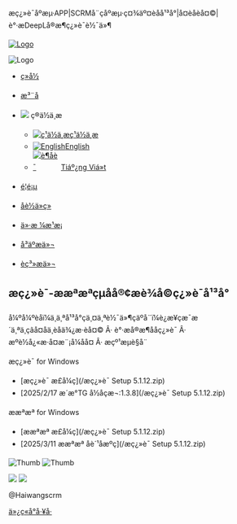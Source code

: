 æç¿»è¯åºæµ·APP|SCRMå¨çåºæµ·ç¤¾äº¤èåå¹³å°|å¤èåèå¤©|è°·æ­DeepLå®æ¶ç¿»è¯è½¯ä»¶



[![Logo](static/picture/logo.png)](index.html)

![Logo](static/picture/logo.png)




* [ç»å½](https://www.haiwang.app/)
* [æ³¨å](https://www.haiwang.app/)
* ![](static/picture/cn.png) ç®ä½ä¸­æ
  + [![ç¹ä½ä¸­æ](static/picture/cn.png)ç¹ä½ä¸­æ](/tw)
  + [![English](static/picture/en.png)English](/en)
  + [![è¶åè¯­](static/picture/va.png)Tiáº¿ng Viá»t](/vi)

* [é¦é¡µ](index.html)
* [åè½ä»ç»](services.html)
* [ä»·æ ¼æ¹æ¡](price.html)
* [å³äºæä»¬](about-us.html)
* [èç³»æä»¬](contact.html)

æç¿»è¯-ææ­ªæ­ª**çµåå®¢æè¾å©ç¿»è¯å¹³å°**
-----------------------------------------------------

å¼ºå¼ºèåï¼ä¸ä¸ªå¹³å°çä¸¤ä¸ªè½¯ä»¶çäºå¨ï¼è¿æ¥çæ¯æ´ä¸ªä¸çãå¤åä¸èåä¾¿æ·èå¤© Â· è°·æ­å®æ¶ååç¿»è¯ Â· æºè½å¿«æ·å¤æ¨¡å¼åå¤ Â· æçº¹æµè§å¨

æç¿»è¯ for Windows

* [æç¿»è¯ æ­£å¼ç](/æç¿»è¯ Setup 5.1.12.zip)
* [2025/2/17 æ´æ°TG å½åçæ¬:1.3.8](/æç¿»è¯ Setup 5.1.12.zip)

ææ­ªæ­ª for Windows

* [ææ­ªæ­ª æ­£å¼ç](/æç¿»è¯ Setup 5.1.12.zip)
* [2025/3/11 ææ­ªæ­ª åè´¹åæºç](/æç¿»è¯ Setup 5.1.12.zip)

![Thumb](static/picture/1.png)
![Thumb](static/picture/caozuo5.gif)

























![](static/picture/popup-pc.png)
![](static/picture/popup-pc.png)


@Haiwangscrm


 [ä»¿ç«å°å·¥å·](https://smalltool.github.io/)